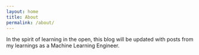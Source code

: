 ```yaml
---
layout: home
title: About
permalink: /about/
---
```


In the spirit of learning in the open, this blog will be updated with posts from my learnings as a Machine Learning Engineer.